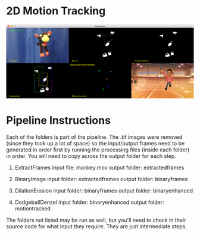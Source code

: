 
# 2D Motion Tracking

![alt text](./demo.png)

# Pipeline Instructions

Each of the folders is part of the pipeline. The .tif images were removed (since they took up a lot of space) so the input/output frames need to be generated in order first by running the processing files (inside each folder) in order. You will need to copy across the output folder for each step.

1. ExtractFrames
input file: monkey.mov
output folder: extractedframes

2. BinaryImage
input folder: extractedframes
output folder: binaryframes

3. DilationErosion
input folder: binaryframes
output folder: binaryenhanced

4. DodgeballDenzel
input folder: binaryenhanced
output folder: motiontracked


The folders not listed may be run as well, but you'll need to check in their source code for what input they require. They are just intermediate steps.